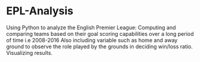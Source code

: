 # EPL-Analysis
Using Python to analyze the English Premier League:
Computing and comparing teams based on their goal scoring capabilities over a long period of time i.e 2008-2016
Also including variable such as home and away ground to observe the role played by the grounds in deciding win/loss ratio.
Visualizing results.
